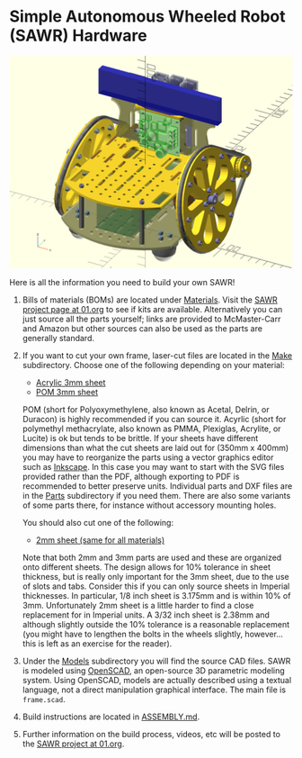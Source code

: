 Simple Autonomous Wheeled Robot (SAWR) Hardware
===============================================

![OpenSCAD Rendering of SAWR Model](Images/iso.png)

Here is all the information you need to build your own SAWR!

  1. Bills of materials (BOMs) are located under [Materials](Materials). Visit
     the [SAWR project page at 01.org](https://01.org/sawr) to see if kits are
     available. Alternatively you can just source all the parts yourself; links
     are provided to McMaster-Carr and Amazon but other sources can also be
     used as the parts are generally standard.

  2. If you want to cut your own frame, laser-cut files are located in the
     [Make](Make) subdirectory. Choose one of the following depending on your
     material:

     * [Acrylic 3mm sheet](Make/sheet1_3mm_acrylic.pdf)
     * [POM 3mm sheet](Make/sheet1_3mm_pom.pdf)

     POM (short for Polyoxymethylene, also known as Acetal, Delrin, or Duracon)
     is highly recommended if you can source it.  Acyrlic (short for polymethyl
     methacrylate, also known as PMMA, Plexiglas, Acrylite, or Lucite) is ok
     but tends to be brittle. If your sheets have different dimensions than
     what the cut sheets are laid out for (350mm x 400mm) you may have to
     reorganize the parts using a vector graphics editor such as
     [Inkscape](https://inkscape.org/). In this case you may want to start with
     the SVG files provided rather than the PDF, although exporting to PDF is
     recommended to better preserve units. Individual parts and DXF files are
     in the [Parts](Parts) subdirectory if you need them. There are also some
     variants of some parts there, for instance without accessory mounting
     holes.
  
     You should also cut one of the following:

     * [2mm sheet (same for all materials)](Make/sheet2_2mm.pdf)

     Note that both 2mm and 3mm parts are used and these are organized onto
     different sheets. The design allows for 10% tolerance in sheet thickness,
     but is really only important for the 3mm sheet, due to the use of slots
     and tabs. Consider this if you can only source sheets in Imperial
     thicknesses. In particular, 1/8 inch sheet is 3.175mm and is within 10%
     of 3mm. Unfortunately 2mm sheet is a little harder to find a close
     replacement for in Imperial units. A 3/32 inch sheet is 2.38mm and
     although slightly outside the 10% tolerance is a reasonable replacement
     (you might have to lengthen the bolts in the wheels slightly, however...
     this is left as an exercise for the reader).

  3. Under the [Models](Models)  subdirectory you will find the source CAD
     files. SAWR is modeled using [OpenSCAD](http://www.openscad.org/), an
     open-source 3D parametric modeling system. Using OpenSCAD, models are
     actually described using a textual language, not a direct manipulation
     graphical interface. The main file is `frame.scad`.

  4. Build instructions are located in [ASSEMBLY.md](ASSEMBLY.md).

  5. Further information on the build process, videos, etc will be posted to
     the [SAWR project at 01.org](https://01.org/sawr).
